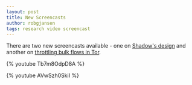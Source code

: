 ```yaml
---
layout: post
title: New Screencasts
author: robgjansen
tags: research video screencast
---
```


There are two new screencasts available - one on [Shadow's design][youtube-shadow-design] and another on [throttling bulk flows in Tor][youtube-throttling].

{% youtube Tb7m8OdpD8A %}

{% youtube AVwSzh0SkiI %}

[youtube-shadow-design]: http://youtu.be/Tb7m8OdpD8A
[youtube-throttling]: http://youtu.be/AVwSzh0SkiI
